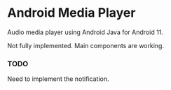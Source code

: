 # Android Media Player
Audio media player using Android Java for Android 11.

Not fully implemented.
Main components are working.

### TODO
Need to implement the notification. 
